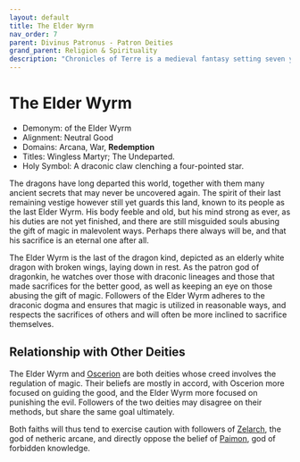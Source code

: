 ```yaml
---
layout: default
title: The Elder Wyrm
nav_order: 7
parent: Divinus Patronus - Patron Deities
grand_parent: Religion & Spirituality
description: "Chronicles of Terre is a medieval fantasy setting seven years in the writing, currently for dungeons & dragons 5th edition."
---
```


# The Elder Wyrm

- Demonym: of the Elder Wyrm 
- Alignment: Neutral Good
- Domains: Arcana, War, **Redemption**
- Titles: Wingless Martyr; The Undeparted.
- Holy Symbol: A draconic claw clenching a four-pointed star.

The dragons have long departed this world, together with them many ancient secrets that may never be uncovered again. The spirit of their last remaining vestige however still yet guards this land, known to its people as the last Elder Wyrm. His body feeble and old, but his mind strong as ever, as his duties are not yet finished, and there are still misguided souls abusing the gift of magic in malevolent ways. Perhaps there always will be, and that his sacrifice is an eternal one after all.

The Elder Wyrm is the last of the dragon kind, depicted as an elderly white dragon with broken wings, laying down in rest. As the patron god of dragonkin, he watches over those with draconic lineages and those that made sacrifices for the better good, as well as keeping an eye on those abusing the gift of magic. Followers of the Elder Wyrm adheres to the draconic dogma and ensures that magic is utilized in reasonable ways, and respects the sacrifices of others and will often be more inclined to sacrifice themselves.

## Relationship with Other Deities

The Elder Wyrm and [Oscerion](../maioris/Oscerion) are both deities whose creed involves the regulation of magic. Their beliefs are mostly in accord, with Oscerion more focused on guiding the good, and the Elder Wyrm more focused on punishing the evil. Followers of the two deities may disagree on their methods, but share the same goal ultimately.

Both faiths will thus tend to exercise caution with followers of [Zelarch](../maioris/Zelarch), the god of netheric arcane, and directly oppose the belief of [Paimon](../pars/Paimon), god of forbidden knowledge.